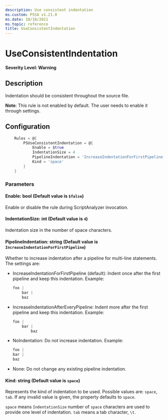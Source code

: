 ```yaml
---
description: Use consistent indentation
ms.custom: PSSA v1.21.0
ms.date: 10/18/2021
ms.topic: reference
title: UseConsistentIndentation
---
```

# UseConsistentIndentation

**Severity Level: Warning**

## Description

Indentation should be consistent throughout the source file.

**Note**: This rule is not enabled by default. The user needs to enable it through settings.

## Configuration

```powershell
    Rules = @{
        PSUseConsistentIndentation = @{
            Enable = $true
            IndentationSize = 4
            PipelineIndentation = 'IncreaseIndentationForFirstPipeline'
            Kind = 'space'
        }
    }
```

### Parameters

#### Enable: bool (Default value is `$false`)

Enable or disable the rule during ScriptAnalyzer invocation.

#### IndentationSize: int (Default value is `4`)

Indentation size in the number of space characters.

#### PipelineIndentation: string (Default value is `IncreaseIndentationForFirstPipeline`)

Whether to increase indentation after a pipeline for multi-line statements. The settings are:

- IncreaseIndentationForFirstPipeline (default): Indent once after the first pipeline and keep this
  indentation. Example:

  ```powershell
  foo |
      bar |
      baz
  ```

- IncreaseIndentationAfterEveryPipeline: Indent more after the first pipeline and keep this
  indentation. Example:

  ```powershell
  foo |
      bar |
          baz
  ```

- NoIndentation: Do not increase indentation. Example:

  ```powershell
  foo |
  bar |
  baz
  ```

- None: Do not change any existing pipeline indentation.

#### Kind: string (Default value is `space`)

Represents the kind of indentation to be used. Possible values are: `space`, `tab`. If any invalid
value is given, the property defaults to `space`.

`space` means `IndentationSize` number of `space` characters are used to provide one level of
indentation. `tab` means a tab character, `\t`.
